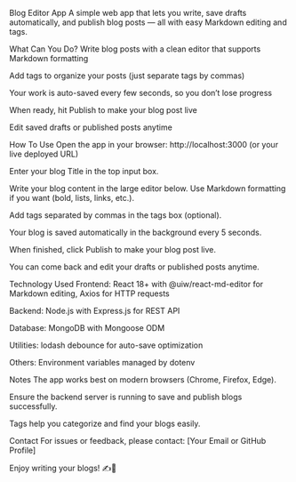 Blog Editor App
A simple web app that lets you write, save drafts automatically, and publish blog posts — all with easy Markdown editing and tags.

What Can You Do?
Write blog posts with a clean editor that supports Markdown formatting

Add tags to organize your posts (just separate tags by commas)

Your work is auto-saved every few seconds, so you don’t lose progress

When ready, hit Publish to make your blog post live

Edit saved drafts or published posts anytime

How To Use
Open the app in your browser:
http://localhost:3000 (or your live deployed URL)

Enter your blog Title in the top input box.

Write your blog content in the large editor below.
Use Markdown formatting if you want (bold, lists, links, etc.).

Add tags separated by commas in the tags box (optional).

Your blog is saved automatically in the background every 5 seconds.

When finished, click Publish to make your blog post live.

You can come back and edit your drafts or published posts anytime.

Technology Used
Frontend: React 18+ with @uiw/react-md-editor for Markdown editing, Axios for HTTP requests

Backend: Node.js with Express.js for REST API

Database: MongoDB with Mongoose ODM

Utilities: lodash debounce for auto-save optimization

Others: Environment variables managed by dotenv

Notes
The app works best on modern browsers (Chrome, Firefox, Edge).

Ensure the backend server is running to save and publish blogs successfully.

Tags help you categorize and find your blogs easily.

Contact
For issues or feedback, please contact: [Your Email or GitHub Profile]

Enjoy writing your blogs! ✍️🚀
